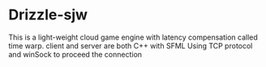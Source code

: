 # Drizzle-sjw
This is a light-weight cloud game engine with latency compensation called time warp.
client and server are both C++ with SFML
Using TCP protocol and winSock to proceed the connection
